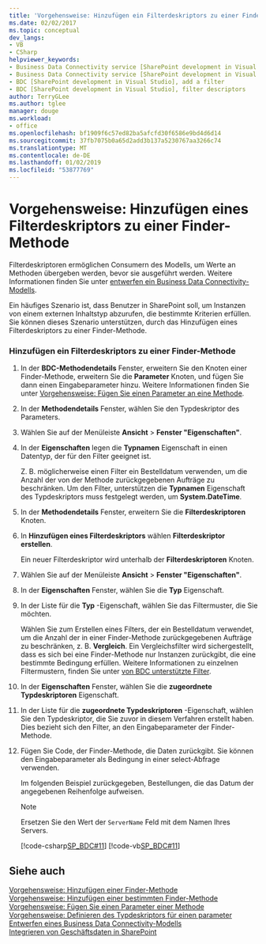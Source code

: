 ```yaml
---
title: 'Vorgehensweise: Hinzufügen ein Filterdeskriptors zu einer Finder-Methode | Microsoft-Dokumentation'
ms.date: 02/02/2017
ms.topic: conceptual
dev_langs:
- VB
- CSharp
helpviewer_keywords:
- Business Data Connectivity service [SharePoint development in Visual Studio], filter descriptors
- Business Data Connectivity service [SharePoint development in Visual Studio], add a filter
- BDC [SharePoint development in Visual Studio], add a filter
- BDC [SharePoint development in Visual Studio], filter descriptors
author: TerryGLee
ms.author: tglee
manager: douge
ms.workload:
- office
ms.openlocfilehash: bf1909f6c57ed82ba5afcfd30f6586e9bd4d6d14
ms.sourcegitcommit: 37fb7075b0a65d2add3b137a5230767aa3266c74
ms.translationtype: MT
ms.contentlocale: de-DE
ms.lasthandoff: 01/02/2019
ms.locfileid: "53877769"
---
```

# <a name="how-to-add-a-filter-descriptor-to-a-finder-method"></a>Vorgehensweise: Hinzufügen eines Filterdeskriptors zu einer Finder-Methode
  Filterdeskriptoren ermöglichen Consumern des Modells, um Werte an Methoden übergeben werden, bevor sie ausgeführt werden. Weitere Informationen finden Sie unter [entwerfen ein Business Data Connectivity-Modells](../sharepoint/designing-a-business-data-connectivity-model.md).  
  
 Ein häufiges Szenario ist, dass Benutzer in SharePoint soll, um Instanzen von einem externen Inhaltstyp abzurufen, die bestimmte Kriterien erfüllen. Sie können dieses Szenario unterstützen, durch das Hinzufügen eines Filterdeskriptors zu einer Finder-Methode.  
  
### <a name="to-add-a-filter-descriptor-to-a-finder-method"></a>Hinzufügen ein Filterdeskriptors zu einer Finder-Methode  
  
1.  In der **BDC-Methodendetails** Fenster, erweitern Sie den Knoten einer Finder-Methode, erweitern Sie die **Parameter** Knoten, und fügen Sie dann einen Eingabeparameter hinzu. Weitere Informationen finden Sie unter [Vorgehensweise: Fügen Sie einen Parameter an eine Methode](../sharepoint/how-to-add-a-parameter-to-a-method.md).  
  
2.  In der **Methodendetails** Fenster, wählen Sie den Typdeskriptor des Parameters.  
  
3.  Wählen Sie auf der Menüleiste **Ansicht** > **Fenster "Eigenschaften"**.  
  
4.  In der **Eigenschaften** legen die **Typnamen** Eigenschaft in einen Datentyp, der für den Filter geeignet ist.  
  
     Z. B. möglicherweise einen Filter ein Bestelldatum verwenden, um die Anzahl der von der Methode zurückgegebenen Aufträge zu beschränken. Um den Filter, unterstützen die **Typnamen** Eigenschaft des Typdeskriptors muss festgelegt werden, um **System.DateTime**.  
  
5.  In der **Methodendetails** Fenster, erweitern Sie die **Filterdeskriptoren** Knoten.  
  
6.  In **Hinzufügen eines Filterdeskriptors** wählen **Filterdeskriptor erstellen**.  
  
     Ein neuer Filterdeskriptor wird unterhalb der **Filterdeskriptoren** Knoten.  
  
7.  Wählen Sie auf der Menüleiste **Ansicht** > **Fenster "Eigenschaften"**.  
  
8.  In der **Eigenschaften** Fenster, wählen Sie die **Typ** Eigenschaft.  
  
9. In der Liste für die **Typ** -Eigenschaft, wählen Sie das Filtermuster, die Sie möchten.  
  
     Wählen Sie zum Erstellen eines Filters, der ein Bestelldatum verwendet, um die Anzahl der in einer Finder-Methode zurückgegebenen Aufträge zu beschränken, z. B. **Vergleich**. Ein Vergleichsfilter wird sichergestellt, dass es sich bei eine Finder-Methode nur Instanzen zurückgibt, die eine bestimmte Bedingung erfüllen. Weitere Informationen zu einzelnen Filtermustern, finden Sie unter [von BDC unterstützte Filter](http://go.microsoft.com/fwlink/?LinkId=169287).  
  
10. In der **Eigenschaften** Fenster, wählen Sie die **zugeordnete Typdeskriptoren** Eigenschaft.  
  
11. In der Liste für die **zugeordnete Typdeskriptoren** -Eigenschaft, wählen Sie den Typdeskriptor, die Sie zuvor in diesem Verfahren erstellt haben. Dies bezieht sich den Filter, an den Eingabeparameter der Finder-Methode.  
  
12. Fügen Sie Code, der Finder-Methode, die Daten zurückgibt. Sie können den Eingabeparameter als Bedingung in einer select-Abfrage verwenden.  
  
     Im folgenden Beispiel zurückgegeben, Bestellungen, die das Datum der angegebenen Reihenfolge aufweisen.  
  
    > [!NOTE]  
    >  Ersetzen Sie den Wert der `ServerName` Feld mit dem Namen Ihres Servers.  
  
     [!code-csharp[SP_BDC#11](../sharepoint/codesnippet/CSharp/SP_BDC/bdcmodel1/salesorderservice.cs#11)]
     [!code-vb[SP_BDC#11](../sharepoint/codesnippet/VisualBasic/sp_bdc/bdcmodel1/salesorderservice.vb#11)]  
  
## <a name="see-also"></a>Siehe auch
 [Vorgehensweise: Hinzufügen einer Finder-Methode](../sharepoint/how-to-add-a-finder-method.md)   
 [Vorgehensweise: Hinzufügen einer bestimmten Finder-Methode](../sharepoint/how-to-add-a-specific-finder-method.md)   
 [Vorgehensweise: Fügen Sie einen Parameter einer Methode](../sharepoint/how-to-add-a-parameter-to-a-method.md)   
 [Vorgehensweise: Definieren des Typdeskriptors für einen parameter](../sharepoint/how-to-define-the-type-descriptor-of-a-parameter.md)   
 [Entwerfen eines Business Data Connectivity-Modells](../sharepoint/designing-a-business-data-connectivity-model.md)   
 [Integrieren von Geschäftsdaten in SharePoint](../sharepoint/integrating-business-data-into-sharepoint.md)  
